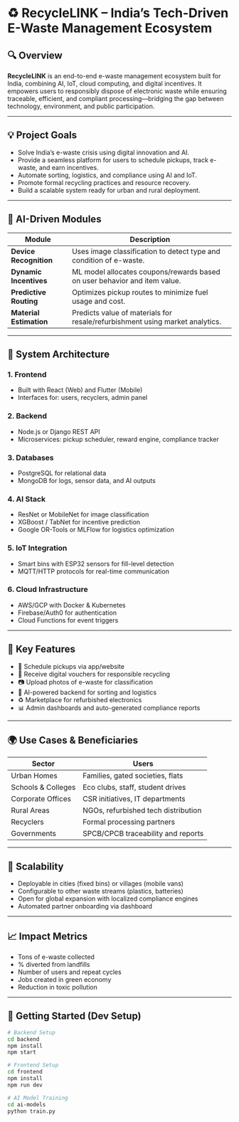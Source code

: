 # ♻️ RecycleLINK – India’s Tech-Driven E-Waste Management Ecosystem

## 🔍 Overview

**RecycleLINK** is an end-to-end e-waste management ecosystem built for India, combining AI, IoT, cloud computing, and digital incentives. It empowers users to responsibly dispose of electronic waste while ensuring traceable, efficient, and compliant processing—bridging the gap between technology, environment, and public participation.

---

## 💡 Project Goals

- Solve India’s e-waste crisis using digital innovation and AI.
- Provide a seamless platform for users to schedule pickups, track e-waste, and earn incentives.
- Automate sorting, logistics, and compliance using AI and IoT.
- Promote formal recycling practices and resource recovery.
- Build a scalable system ready for urban and rural deployment.

---

## 🧠 AI-Driven Modules

| Module | Description |
|--------|-------------|
| **Device Recognition** | Uses image classification to detect type and condition of e-waste. |
| **Dynamic Incentives** | ML model allocates coupons/rewards based on user behavior and item value. |
| **Predictive Routing** | Optimizes pickup routes to minimize fuel usage and cost. |
| **Material Estimation** | Predicts value of materials for resale/refurbishment using market analytics. |

---

## 🔧 System Architecture

### 1. **Frontend**
- Built with React (Web) and Flutter (Mobile)
- Interfaces for: users, recyclers, admin panel

### 2. **Backend**
- Node.js or Django REST API
- Microservices: pickup scheduler, reward engine, compliance tracker

### 3. **Databases**
- PostgreSQL for relational data
- MongoDB for logs, sensor data, and AI outputs

### 4. **AI Stack**
- ResNet or MobileNet for image classification
- XGBoost / TabNet for incentive prediction
- Google OR-Tools or MLFlow for logistics optimization

### 5. **IoT Integration**
- Smart bins with ESP32 sensors for fill-level detection
- MQTT/HTTP protocols for real-time communication

### 6. **Cloud Infrastructure**
- AWS/GCP with Docker & Kubernetes
- Firebase/Auth0 for authentication
- Cloud Functions for event triggers

---

## 📲 Key Features

- 📅 Schedule pickups via app/website  
- 🎁 Receive digital vouchers for responsible recycling  
- 📷 Upload photos of e-waste for classification  
- 🧠 AI-powered backend for sorting and logistics  
- ♻️ Marketplace for refurbished electronics  
- 📊 Admin dashboards and auto-generated compliance reports

---

## 🌍 Use Cases & Beneficiaries

| Sector | Users |
|--------|-------|
| Urban Homes | Families, gated societies, flats |
| Schools & Colleges | Eco clubs, staff, student drives |
| Corporate Offices | CSR initiatives, IT departments |
| Rural Areas | NGOs, refurbished tech distribution |
| Recyclers | Formal processing partners |
| Governments | SPCB/CPCB traceability and reports |

---

## 🔄 Scalability

- Deployable in cities (fixed bins) or villages (mobile vans)
- Configurable to other waste streams (plastics, batteries)
- Open for global expansion with localized compliance engines
- Automated partner onboarding via dashboard

---

## 📈 Impact Metrics

- Tons of e-waste collected  
- % diverted from landfills  
- Number of users and repeat cycles  
- Jobs created in green economy  
- Reduction in toxic pollution

---

## 🧪 Getting Started (Dev Setup)

```bash
# Backend Setup
cd backend
npm install
npm start

# Frontend Setup
cd frontend
npm install
npm run dev

# AI Model Training
cd ai-models
python train.py
